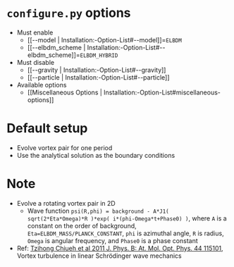 # `configure.py` options
- Must enable
   - [[--model | Installation:-Option-List#--model]]=`ELBDM`
   - [[--elbdm_scheme | Installation:-Option-List#--elbdm_scheme]]=`ELBDM_HYBRID`
- Must disable
   - [[--gravity | Installation:-Option-List#--gravity]]
   - [[--particle | Installation:-Option-List#--particle]]
- Available options
   - [[Miscellaneous Options | Installation:-Option-List#miscellaneous-options]]


# Default setup
- Evolve vortex pair for one period
- Use the analytical solution as the boundary conditions


# Note
- Evolve a rotating vortex pair in 2D
   - Wave function `psi(R,phi) = background - A*J1( sqrt(2*Eta*Omega)*R )*exp( i*(phi-Omega*t+Phase0) )`,
     where `A` is a constant on the order of background, `Eta=ELBDM_MASS/PLANCK_CONSTANT`,
     `phi` is azimuthal angle, `R` is radius, `Omega` is angular frequency, and `Phase0` is a phase constant
- Ref: [Tzihong Chiueh et al 2011 J. Phys. B: At. Mol. Opt. Phys. 44 115101](https://doi.org/10.1088/0953-4075/44/11/115101),
  Vortex turbulence in linear Schrödinger wave mechanics
